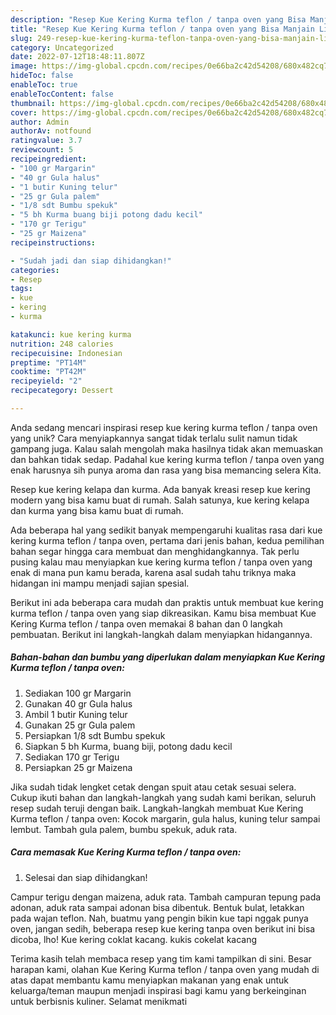 ```yaml
---
description: "Resep Kue Kering Kurma teflon / tanpa oven yang Bisa Manjain Lidah"
title: "Resep Kue Kering Kurma teflon / tanpa oven yang Bisa Manjain Lidah"
slug: 249-resep-kue-kering-kurma-teflon-tanpa-oven-yang-bisa-manjain-lidah
category: Uncategorized
date: 2022-07-12T18:48:11.807Z
image: https://img-global.cpcdn.com/recipes/0e66ba2c42d54208/680x482cq70/kue-kering-kurma-teflon-tanpa-oven-foto-resep-utama.jpg
hideToc: false
enableToc: true
enableTocContent: false
thumbnail: https://img-global.cpcdn.com/recipes/0e66ba2c42d54208/680x482cq70/kue-kering-kurma-teflon-tanpa-oven-foto-resep-utama.jpg
cover: https://img-global.cpcdn.com/recipes/0e66ba2c42d54208/680x482cq70/kue-kering-kurma-teflon-tanpa-oven-foto-resep-utama.jpg
author: Admin
authorAv: notfound
ratingvalue: 3.7
reviewcount: 5
recipeingredient:
- "100 gr Margarin"
- "40 gr Gula halus"
- "1 butir Kuning telur"
- "25 gr Gula palem"
- "1/8 sdt Bumbu spekuk"
- "5 bh Kurma buang biji potong dadu kecil"
- "170 gr Terigu"
- "25 gr Maizena"
recipeinstructions:

- "Sudah jadi dan siap dihidangkan!"
categories:
- Resep
tags:
- kue
- kering
- kurma

katakunci: kue kering kurma 
nutrition: 248 calories
recipecuisine: Indonesian
preptime: "PT14M"
cooktime: "PT42M"
recipeyield: "2"
recipecategory: Dessert

---
```





Anda sedang mencari inspirasi resep kue kering kurma teflon / tanpa oven yang unik? Cara menyiapkannya sangat tidak terlalu sulit namun tidak gampang juga. Kalau salah mengolah maka hasilnya tidak akan memuaskan dan bahkan tidak sedap. Padahal kue kering kurma teflon / tanpa oven yang enak harusnya sih punya aroma dan rasa yang bisa memancing selera Kita.





Resep kue kering kelapa dan kurma. Ada banyak kreasi resep kue kering modern yang bisa kamu buat di rumah. Salah satunya, kue kering kelapa dan kurma yang bisa kamu buat di rumah.

Ada beberapa hal yang sedikit banyak mempengaruhi kualitas rasa dari kue kering kurma teflon / tanpa oven, pertama dari jenis bahan, kedua pemilihan bahan segar hingga cara membuat dan menghidangkannya. Tak perlu pusing kalau mau menyiapkan kue kering kurma teflon / tanpa oven yang enak di mana pun kamu berada, karena asal sudah tahu triknya maka hidangan ini mampu menjadi sajian spesial.






Berikut ini ada beberapa cara mudah dan praktis untuk membuat kue kering kurma teflon / tanpa oven yang siap dikreasikan. Kamu bisa membuat Kue Kering Kurma teflon / tanpa oven memakai 8 bahan dan 0 langkah pembuatan. Berikut ini langkah-langkah dalam menyiapkan hidangannya.

<!--inarticleads1-->

##### Bahan-bahan dan bumbu yang diperlukan dalam menyiapkan Kue Kering Kurma teflon / tanpa oven:

1. Sediakan 100 gr Margarin
1. Gunakan 40 gr Gula halus
1. Ambil 1 butir Kuning telur
1. Gunakan 25 gr Gula palem
1. Persiapkan 1/8 sdt Bumbu spekuk
1. Siapkan 5 bh Kurma, buang biji, potong dadu kecil
1. Sediakan 170 gr Terigu
1. Persiapkan 25 gr Maizena


Jika sudah tidak lengket cetak dengan spuit atau cetak sesuai selera. Cukup ikuti bahan dan langkah-langkah yang sudah kami berikan, seluruh resep sudah teruji dengan baik. Langkah-langkah membuat Kue Kering Kurma teflon / tanpa oven: Kocok margarin, gula halus, kuning telur sampai lembut. Tambah gula palem, bumbu spekuk, aduk rata. 

<!--inarticleads2-->

##### Cara memasak Kue Kering Kurma teflon / tanpa oven:


1. Selesai dan siap dihidangkan!

Campur terigu dengan maizena, aduk rata. Tambah campuran tepung pada adonan, aduk rata sampai adonan bisa dibentuk. Bentuk bulat, letakkan pada wajan teflon. Nah, buatmu yang pengin bikin kue tapi nggak punya oven, jangan sedih, beberapa resep kue kering tanpa oven berikut ini bisa dicoba, lho! Kue kering coklat kacang. kukis cokelat kacang 

Terima kasih telah membaca resep yang tim kami tampilkan di sini. Besar harapan kami, olahan Kue Kering Kurma teflon / tanpa oven yang mudah di atas dapat membantu kamu menyiapkan makanan yang enak untuk keluarga/teman maupun menjadi inspirasi bagi kamu yang berkeinginan untuk berbisnis kuliner. Selamat menikmati
